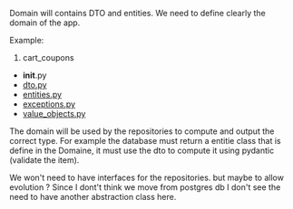 Domain will contains DTO and entities. We need to define clearly the domain of the app.



Example:
1. cart_coupons
- __init__.py
- [dto.py](https://github.com/v-v-d/carts/blob/625a5e5068885934acd3b10814b21e2ea0a45be1/src/app/domain/cart_coupons/dto.py)
- [entities.py](https://github.com/v-v-d/carts/blob/625a5e5068885934acd3b10814b21e2ea0a45be1/src/app/domain/cart_coupons/entities.py)
- [exceptions.py](https://github.com/v-v-d/carts/blob/625a5e5068885934acd3b10814b21e2ea0a45be1/src/app/domain/cart_coupons/exceptions.py)
- [value_objects.py](https://github.com/v-v-d/carts/blob/625a5e5068885934acd3b10814b21e2ea0a45be1/src/app/domain/cart_coupons/value_objects.py)


The domain will be used by the repositories to compute and output the correct type.
For example the database must return a entitie class that is define in the Domaine, it must use the dto to compute it using pydantic (validate the item).

We won't need to have interfaces for the repositories. but maybe to allow evolution ?
Since I dont't think we move from postgres db I don't see the need to have another abstraction class here.
